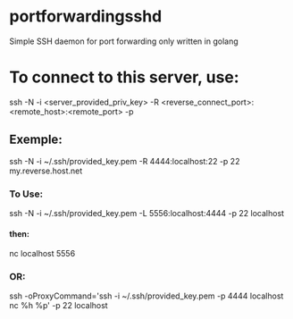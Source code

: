 # portforwardingsshd
Simple SSH daemon for port forwarding only written in golang

# To connect to this server, use:
ssh -N -i <server_provided_priv_key> -R <reverse_connect_port>:<remote_host>:<remote_port> -p <port> <host>

## Exemple:
ssh -N -i ~/.ssh/provided_key.pem -R 4444:localhost:22 -p 22 my.reverse.host.net

### To Use:
ssh -N -i ~/.ssh/provided_key.pem -L 5556:localhost:4444 -p 22 localhost

#### then:
nc localhost 5556

### OR:
ssh -oProxyCommand='ssh -i ~/.ssh/provided_key.pem -p 4444 localhost nc %h %p' -p 22 localhost
